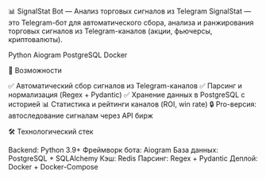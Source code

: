 📊 SignalStat Bot — Анализ торговых сигналов из Telegram
SignalStat — это Telegram-бот для автоматического сбора, анализа и ранжирования торговых сигналов из Telegram-каналов (акции, фьючерсы, криптовалюты).

Python
Aiogram
PostgreSQL
Docker

🌟 Возможности

✅ Автоматический сбор сигналов из Telegram-каналов
✅ Парсинг и нормализация (Regex + Pydantic)
✅ Хранение данных в PostgreSQL с историей
📊 Статистика и рейтинги каналов (ROI, win rate)
🔒 Pro-версия: автоследование сигналам через API бирж

🛠 Технологический стек

Backend: Python 3.9+
Фреймворк бота: Aiogram
База данных: PostgreSQL + SQLAlchemy
Кэш: Redis
Парсинг: Regex + Pydantic
Деплой: Docker + Docker-Compose
